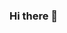 ### Hi there 👋

<!-- [![Prabhanshu's GitHub stats](https://github-readme-stats.vercel.app/api?username=prabhanshu)](https://github.com/anuraghazra/github-readme-stats) -->


<!--
**prabhanshu/prabhanshu** is a ✨ _special_ ✨ repository because its `README.md` (this file) appears on your GitHub profile.

Here are some ideas to get you started:

- 🔭 I’m currently working on ...
- 🌱 I’m currently learning ...
- 👯 I’m looking to collaborate on ...
- 🤔 I’m looking for help with ...
- 💬 Ask me about ...
- 📫 How to reach me: ...
- 😄 Pronouns: ...
- ⚡ Fun fact: ...
-->
